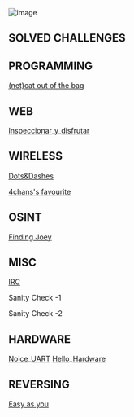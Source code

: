 ![image](https://user-images.githubusercontent.com/92258994/176906537-d01c013c-c8f6-42f3-ad76-04514ed4a58e.png)



## SOLVED CHALLENGES

## PROGRAMMING
[(net)cat out of the bag](https://github.com/swetaajit/indyctf/blob/main/netcat%20out%20of%20the%20bag.md)


## WEB
[Inspeccionar_y_disfrutar](https://github.com/swetaajit/indyctf/tree/main/Inspeccionar_y_disfrutar)

## WIRELESS
[Dots&Dashes](https://github.com/swetaajit/indyctf/blob/main/Dots%26Dashes.md)

[4chans's favourite](https://github.com/swetaajit/indyctf/blob/main/4chan's%20favorite/4chan's%20favorite.md)

## OSINT
[Finding Joey](https://github.com/swetaajit/indyctf/blob/main/Finding%20Joey.md)

## MISC
[IRC](https://github.com/swetaajit/indyctf/blob/main/IRC.md)

Sanity Check -1

Sanity Check -2

## HARDWARE 
[Noice_UART](https://github.com/swetaajit/indyctf/blob/main/Noice_UART.md)
[Hello_Hardware](https://github.com/swetaajit/indyctf/tree/main/Hello_Hardware)

## REVERSING
[Easy as you](https://github.com/swetaajit/indyctf/blob/main/Easy%20as%20you.md)
